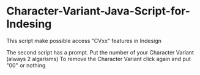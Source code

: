 # Character-Variant-Java-Script-for-Indesing
This script make possible access "CVxx" features in Indesign

The second script has a prompt.
Put the number of your Character Variant (always 2 algarisms)
To remove the Character Variant click again and put "00" or nothing
